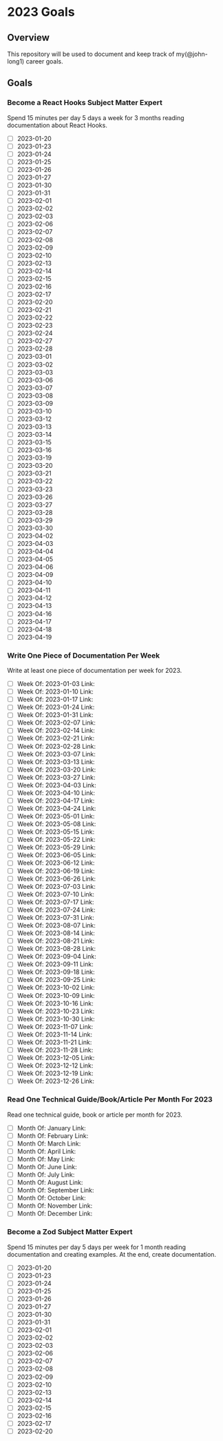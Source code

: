 # 2023 Goals

## Overview

This repository will be used to document and keep track of my(@john-long1) career goals.

## Goals

### Become a React Hooks Subject Matter Expert

Spend 15 minutes per day 5 days a week for 3 months reading documentation about React Hooks.

- [ ] 2023-01-20
- [ ] 2023-01-23
- [ ] 2023-01-24
- [ ] 2023-01-25
- [ ] 2023-01-26
- [ ] 2023-01-27
- [ ] 2023-01-30
- [ ] 2023-01-31
- [ ] 2023-02-01
- [ ] 2023-02-02
- [ ] 2023-02-03
- [ ] 2023-02-06
- [ ] 2023-02-07
- [ ] 2023-02-08
- [ ] 2023-02-09
- [ ] 2023-02-10
- [ ] 2023-02-13
- [ ] 2023-02-14
- [ ] 2023-02-15
- [ ] 2023-02-16
- [ ] 2023-02-17
- [ ] 2023-02-20
- [ ] 2023-02-21
- [ ] 2023-02-22
- [ ] 2023-02-23
- [ ] 2023-02-24
- [ ] 2023-02-27
- [ ] 2023-02-28
- [ ] 2023-03-01
- [ ] 2023-03-02
- [ ] 2023-03-03
- [ ] 2023-03-06
- [ ] 2023-03-07
- [ ] 2023-03-08
- [ ] 2023-03-09
- [ ] 2023-03-10
- [ ] 2023-03-12
- [ ] 2023-03-13
- [ ] 2023-03-14
- [ ] 2023-03-15
- [ ] 2023-03-16
- [ ] 2023-03-19
- [ ] 2023-03-20
- [ ] 2023-03-21
- [ ] 2023-03-22
- [ ] 2023-03-23
- [ ] 2023-03-26
- [ ] 2023-03-27
- [ ] 2023-03-28
- [ ] 2023-03-29
- [ ] 2023-03-30
- [ ] 2023-04-02
- [ ] 2023-04-03
- [ ] 2023-04-04
- [ ] 2023-04-05
- [ ] 2023-04-06
- [ ] 2023-04-09
- [ ] 2023-04-10
- [ ] 2023-04-11
- [ ] 2023-04-12
- [ ] 2023-04-13
- [ ] 2023-04-16
- [ ] 2023-04-17
- [ ] 2023-04-18
- [ ] 2023-04-19

### Write One Piece of Documentation Per Week

Write at least one piece of documentation per week for 2023.

- [ ] Week Of: 2023-01-03 Link:
- [ ] Week Of: 2023-01-10 Link:
- [ ] Week Of: 2023-01-17 Link:
- [ ] Week Of: 2023-01-24 Link:
- [ ] Week Of: 2023-01-31 Link:
- [ ] Week Of: 2023-02-07 Link:
- [ ] Week Of: 2023-02-14 Link:
- [ ] Week Of: 2023-02-21 Link:
- [ ] Week Of: 2023-02-28 Link:
- [ ] Week Of: 2023-03-07 Link:
- [ ] Week Of: 2023-03-13 Link:
- [ ] Week Of: 2023-03-20 Link:
- [ ] Week Of: 2023-03-27 Link:
- [ ] Week Of: 2023-04-03 Link:
- [ ] Week Of: 2023-04-10 Link:
- [ ] Week Of: 2023-04-17 Link:
- [ ] Week Of: 2023-04-24 Link:
- [ ] Week Of: 2023-05-01 Link:
- [ ] Week Of: 2023-05-08 Link:
- [ ] Week Of: 2023-05-15 Link:
- [ ] Week Of: 2023-05-22 Link:
- [ ] Week Of: 2023-05-29 Link:
- [ ] Week Of: 2023-06-05 Link:
- [ ] Week Of: 2023-06-12 Link:
- [ ] Week Of: 2023-06-19 Link:
- [ ] Week Of: 2023-06-26 Link:
- [ ] Week Of: 2023-07-03 Link:
- [ ] Week Of: 2023-07-10 Link:
- [ ] Week Of: 2023-07-17 Link:
- [ ] Week Of: 2023-07-24 Link:
- [ ] Week Of: 2023-07-31 Link:
- [ ] Week Of: 2023-08-07 Link:
- [ ] Week Of: 2023-08-14 Link:
- [ ] Week Of: 2023-08-21 Link:
- [ ] Week Of: 2023-08-28 Link:
- [ ] Week Of: 2023-09-04 Link:
- [ ] Week Of: 2023-09-11 Link:
- [ ] Week Of: 2023-09-18 Link:
- [ ] Week Of: 2023-09-25 Link:
- [ ] Week Of: 2023-10-02 Link:
- [ ] Week Of: 2023-10-09 Link:
- [ ] Week Of: 2023-10-16 Link:
- [ ] Week Of: 2023-10-23 Link:
- [ ] Week Of: 2023-10-30 Link:
- [ ] Week Of: 2023-11-07 Link:
- [ ] Week Of: 2023-11-14 Link:
- [ ] Week Of: 2023-11-21 Link:
- [ ] Week Of: 2023-11-28 Link:
- [ ] Week Of: 2023-12-05 Link:
- [ ] Week Of: 2023-12-12 Link:
- [ ] Week Of: 2023-12-19 Link:
- [ ] Week Of: 2023-12-26 Link:

### Read One Technical Guide/Book/Article Per Month For 2023

Read one technical guide, book or article per month for 2023.

- [ ] Month Of: January Link: 
- [ ] Month Of: February Link: 
- [ ] Month Of: March Link: 
- [ ] Month Of: April Link: 
- [ ] Month Of: May Link: 
- [ ] Month Of: June Link: 
- [ ] Month Of: July Link: 
- [ ] Month Of: August Link: 
- [ ] Month Of: September Link: 
- [ ] Month Of: October Link: 
- [ ] Month Of: November Link: 
- [ ] Month Of: December Link: 

### Become a Zod Subject Matter Expert

Spend 15 minutes per day 5 days per week for 1 month reading documentation and creating examples. At the end, create documentation.

 - [ ] 2023-01-20
 - [ ] 2023-01-23
 - [ ] 2023-01-24
 - [ ] 2023-01-25
 - [ ] 2023-01-26
 - [ ] 2023-01-27
 - [ ] 2023-01-30
 - [ ] 2023-01-31
 - [ ] 2023-02-01
 - [ ] 2023-02-02
 - [ ] 2023-02-03
 - [ ] 2023-02-06
 - [ ] 2023-02-07
 - [ ] 2023-02-08
 - [ ] 2023-02-09
 - [ ] 2023-02-10
 - [ ] 2023-02-13
 - [ ] 2023-02-14
 - [ ] 2023-02-15
 - [ ] 2023-02-16
 - [ ] 2023-02-17
 - [ ] 2023-02-20
